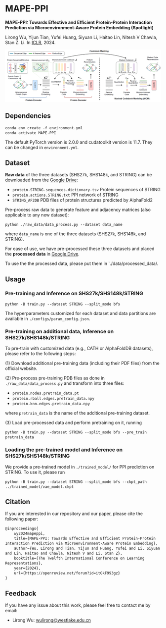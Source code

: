 # MAPE-PPI
**MAPE-PPI: Towards Effective and Efficient Protein-Protein Interaction Prediction via Microenvironment-Aware Protein Embedding (Spotlight)**

Lirong Wu, Yijun Tian, Yufei Huang,  Siyuan Li, Haitao Lin, Nitesh V Chawla, Stan Z. Li. In [ICLR](https://openreview.net/forum?id=itGkF993gz), 2024.

<p align="center">
  <img src='./assets/framework.PNG' width="800">
</p>



## Dependencies

```
conda env create -f environment.yml
conda activate MAPE-PPI
```
The default PyTorch version is 2.0.0 and cudatoolkit version is 11.7. They can be changed in `environment.yml`.



## Dataset

**Raw data** of the three datasets (SHS27k, SHS148k, and STRING) can be downloaded from the [Google Drive](https://drive.google.com/file/d/1hJVrQXddB9JK68z7jlIcLfd9AmTWwgJr/view?usp=sharing):

* `protein.STRING.sequences.dictionary.tsv`      Protein sequences of STRING
* `protein.actions.STRING.txt`     PPI network of STRING
* `STRING_AF2DB`     PDB files of protein structures predicted by AlphaFold2

Pre-process raw data to generate feature and adjacency matrices (also applicable to any new dataset):
```
python ./raw_data/data_process.py --dataset data_name
```
where `data_name` is one of the three datasets (SHS27k, SHS148k, and STRING).



For ease of use, we have pre-processed these three datasets and placed the **processed data** in [Google Drive](https://drive.google.com/file/d/16JkdWJ92jy_kVGc92ngXlLKbcSLAPu0P/view?usp=sharing). 

To use the the processed data, please put them in `./data/processed_data/.



## Usage

### Pre-training and Inference on SHS27k/SHS148k/STRING

```
python -B train.py --dataset STRING --split_mode bfs
```

The hyperparameters customized for each dataset and data partitions are available in `./configs/param_config.json`.



### Pre-training on additional data, Inference on SHS27k/SHS148k/STRING

To pre-train with customized data (e.g., CATH or AlphaFoldDB datasets), please refer to the following steps:

(1) Download additional pre-training data (including their PDF files) from the official website.

(2) Pre-process pre-training PDB files as done in `./raw_data/data_process.py` and transform into three files:

* `protein.nodes.pretrain_data.pt`
* `protein.rball.edges.pretrain_data.npy`
* `protein.knn.edges.pretrain_data.npy`

where `pretrain_data` is the name of the additional pre-training dataset.

(3) Load pre-processed data and perform pretraining on it, running

```
python -B train.py --dataset STRING --split_mode bfs --pre_train pretrain_data
```



### Loading the pre-trained model and Inference on SHS27k/SHS148k/STRING

We provide a pre-trained model in `./trained_model/`  for PPI prediction on STRING. To use it, please run

```
python -B train.py --dataset STRING --split_mode bfs --ckpt_path ../trained_model/vae_model.ckpt
```



## Citation

If you are interested in our repository and our paper, please cite the following paper:

```
@inproceedings{
    wy2024mapeppi,
    title={MAPE-PPI: Towards Effective and Efficient Protein-Protein Interaction Prediction via Microenvironment-Aware Protein Embedding},
    author={Wu, Lirong and Tian, Yijun and Huang, Yufei and Li, Siyuan and Lin, Haitao and Chawla, Nitesh V and Li, Stan Z},
    booktitle={The Twelfth International Conference on Learning Representations},
    year={2024},
    url={https://openreview.net/forum?id=itGkF993gz}
}
```



## Feedback

If you have any issue about this work, please feel free to contact me by email: 
* Lirong Wu: wulirong@westlake.edu.cn
